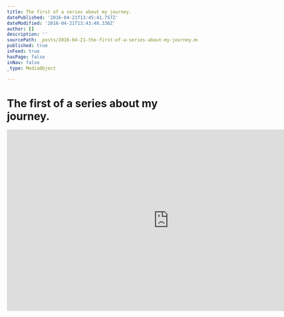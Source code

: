 ```yaml
---
title: The first of a series about my journey.
datePublished: '2016-04-21T13:45:41.757Z'
dateModified: '2016-04-21T13:43:40.336Z'
author: []
description: ''
sourcePath: _posts/2016-04-21-the-first-of-a-series-about-my-journey.md
published: true
inFeed: true
hasPage: false
inNav: false
_type: MediaObject

---
```

# The first of a series about my journey.

<iframe src="https://cdn.embedly.com/widgets/media.html?src=https%3A%2F%2Fwww.youtube.com%2Fembed%2FiA-j__2xuSw%3Ffeature%3Doembed&amp;url=https%3A%2F%2Fwww.youtube.com%2Fwatch%3Fv%3DiA-j__2xuSw%26feature%3Dyoutu.be&amp;image=https%3A%2F%2Fi.ytimg.com%2Fvi%2FiA-j__2xuSw%2Fhqdefault.jpg&amp;key=b7d04c9b404c499eba89ee7072e1c4f7&amp;type=text%2Fhtml&amp;schema=youtube" width="854" height="480" scrolling="no" frameborder="0" allowfullscreen="" style=""></iframe>